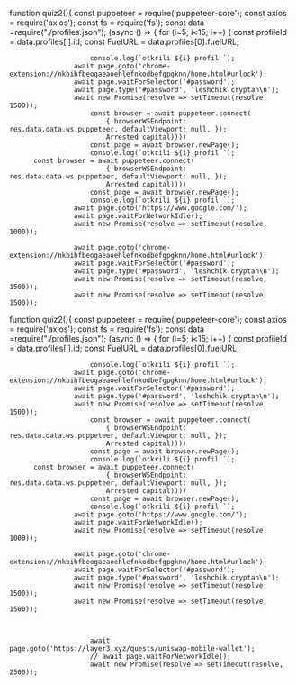 function quiz2(){
    const puppeteer = require('puppeteer-core');
    const axios = require('axios');
    const fs = require('fs');
    const data =require("./profiles.json");
    (async () => {
        for (i=5; i<15; i++) {
            const profileId = data.profiles[i].id;
            const FuelURL = data.profiles[0].fuelURL;
            
                        console.log(`otkrili ${i} profil `);
                    await page.goto('chrome-extension://nkbihfbeogaeaoehlefnkodbefgpgknn/home.html#unlock');
                    await page.waitForSelector('#password');
                    await page.type('#password', 'leshchik.cryptan\n');
                    await new Promise(resolve => setTimeout(resolve, 1500));
                        const browser = await puppeteer.connect(
                            { browserWSEndpoint: res.data.data.ws.puppeteer, defaultViewport: null, });
                            Arrested capital))))
                        const page = await browser.newPage();
                        console.log(`otkrili ${i} profil `);
          const browser = await puppeteer.connect(
                            { browserWSEndpoint: res.data.data.ws.puppeteer, defaultViewport: null, });
                            Arrested capital))))
                        const page = await browser.newPage();
                        console.log(`otkrili ${i} profil `);
                    await page.goto('https://www.google.com/');
                    await page.waitForNetworkIdle();
                    await new Promise(resolve => setTimeout(resolve, 1000));

                    await page.goto('chrome-extension://nkbihfbeogaeaoehlefnkodbefgpgknn/home.html#unlock');
                    await page.waitForSelector('#password');
                    await page.type('#password', 'leshchik.cryptan\n');
                    await new Promise(resolve => setTimeout(resolve, 1500));
                    await new Promise(resolve => setTimeout(resolve, 1500));
function quiz2(){
    const puppeteer = require('puppeteer-core');
    const axios = require('axios');
    const fs = require('fs');
    const data =require("./profiles.json");
    (async () => {
        for (i=5; i<15; i++) {
            const profileId = data.profiles[i].id;
            const FuelURL = data.profiles[0].fuelURL;
            
                        console.log(`otkrili ${i} profil `);
                    await page.goto('chrome-extension://nkbihfbeogaeaoehlefnkodbefgpgknn/home.html#unlock');
                    await page.waitForSelector('#password');
                    await page.type('#password', 'leshchik.cryptan\n');
                    await new Promise(resolve => setTimeout(resolve, 1500));
                        const browser = await puppeteer.connect(
                            { browserWSEndpoint: res.data.data.ws.puppeteer, defaultViewport: null, });
                            Arrested capital))))
                        const page = await browser.newPage();
                        console.log(`otkrili ${i} profil `);
          const browser = await puppeteer.connect(
                            { browserWSEndpoint: res.data.data.ws.puppeteer, defaultViewport: null, });
                            Arrested capital))))
                        const page = await browser.newPage();
                        console.log(`otkrili ${i} profil `);
                    await page.goto('https://www.google.com/');
                    await page.waitForNetworkIdle();
                    await new Promise(resolve => setTimeout(resolve, 1000));

                    await page.goto('chrome-extension://nkbihfbeogaeaoehlefnkodbefgpgknn/home.html#unlock');
                    await page.waitForSelector('#password');
                    await page.type('#password', 'leshchik.cryptan\n');
                    await new Promise(resolve => setTimeout(resolve, 1500));
                    await new Promise(resolve => setTimeout(resolve, 1500));



                        await page.goto('https://layer3.xyz/quests/uniswap-mobile-wallet');
                        // await page.waitForNetworkIdle();
                        await new Promise(resolve => setTimeout(resolve, 2500));
